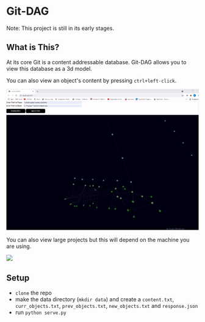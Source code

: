 # Git-DAG

Note: This project is still in its early stages.

## What is This?

At its core Git is a content addressable database. Git-DAG allows you to view this database as a 3d model.

You can also view an object's content by pressing `ctrl+left-click`.

![](docs/view_objects.gif)

You can also view large projects but this will depend on the machine you are using.

![](docs/view_large_projects.gif)

## Setup

- `clone` the repo
- make the data directory (`mkdir data`) and create a `content.txt`, `curr_objects.txt`, `prev_objects.txt`, `new_objects.txt` and `response.json`
- run `python serve.py`
